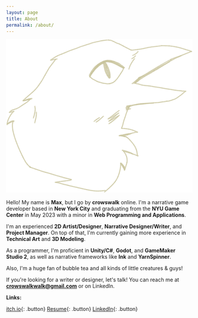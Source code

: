 ```yaml
---
layout: page
title: About
permalink: /about/
---
```

![Funny Crow Drawing](images/talkingguy.png)

Hello! My name is **Max**, but I go by **crowswalk** online. I'm a narrative game developer based in **New York City** and graduating from the **NYU Game Center** in May 2023 with a minor in **Web Programming and Applications**.

I'm an experienced **2D Artist/Designer**, **Narrative Designer/Writer**, and **Project Manager**. On top of that, I'm currently gaining more experience in **Technical Art** and **3D Modeling**.

As a programmer, I'm proficient in **Unity/C#**, **Godot**, and **GameMaker Studio 2**, as well as narrative frameworks like **Ink** and **YarnSpinner**.
 
Also, I'm a huge fan of bubble tea and all kinds of little creatures & guys!

If you're looking for a writer or designer, let's talk! You can reach me at **crowswalkwalk@gmail.com** or on LinkedIn.

**Links:**

[itch.io](https://crowswalk.itch.io/){: .button}
[Resume](https://crowswalk.itch.io/){: .button}
[LinkedIn](https://www.linkedin.com/in/max-seavey/){: .button}